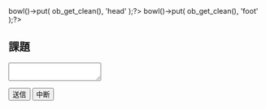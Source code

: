 <?php ob_start(); ?><link rel="stylesheet" href="<?= htmlspecialchars( $px->path_files('/style.css') ) ?>" /><?php $px->bowl()->put( ob_get_clean(), 'head' );?>
<?php ob_start(); ?><script src="<?= htmlspecialchars( $px->path_files('/script.js') ) ?>"></script><?php $px->bowl()->put( ob_get_clean(), 'foot' );?>
<div>
<h2>課題</h2>
<p><textarea name="main-theme" class="px2-input"></textarea></p>
</div>
<p>
    <button type="button" class="px2-btn px2-btn--primary" id="cont-btn-start">送信</button>
    <button type="button" class="px2-btn px2-btn--second" id="cont-btn-stop">中断</button>
</p>
